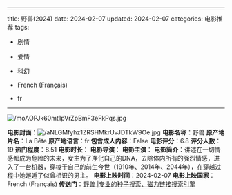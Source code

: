 
---
title: 野兽(2024)
date: 2024-02-07
updated: 2024-02-07
categories: 电影推荐
tags:

- 剧情
- 爱情
- 科幻

- French (Français)
- fr
---

<img src="https://image.tmdb.org/t/p/original/moAOPJk60mt1pVrZpBmF3eFkPqs.jpg" alt="/moAOPJk60mt1pVrZpBmF3eFkPqs.jpg" title="/moAOPJk60mt1pVrZpBmF3eFkPqs.jpg">

**电影封面**：<img src="https://image.tmdb.org/t/p/w200/aNLGMfyhz1ZRSHMkrUvJDTkW9Oe.jpg" alt="/aNLGMfyhz1ZRSHMkrUvJDTkW9Oe.jpg" title="/aNLGMfyhz1ZRSHMkrUvJDTkW9Oe.jpg">
**电影名称**：野兽
**原产地片名**：La Bête
**原产地语言**：fr
**包含成人内容**：False
**电影评分**：6.8
**评分人数**：19
**热门程度**：8.51
**电影时长**：
**电影导演**：
**电影主演**：
**电影简介**：讲述在一切情感都成为危险的未来，女主为了净化自己的DNA，去除体内所有的强烈情感，进入了一台机器，穿梭于自己的前生今世（1910年、2014年、2044年），在穿越过程中她邂逅了似曾相识的男主。
**电影上映时间**：2024-02-07
**电影上映国家**：French (Français)
**传送门**：[野兽 |专业的种子搜索、磁力链接搜索引擎](https://movie.amd794.com:2083/?search=La%20B%C3%AAte&ordering=&mode=match_phrase&page_size=10&page=1)

